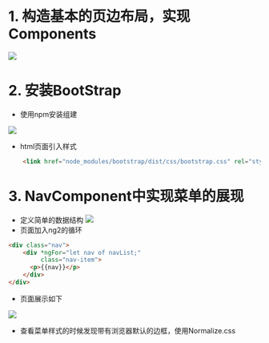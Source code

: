 # 1. 构造基本的页边布局，实现Components

![](./_image/2017-03-02-23-55-51.jpg)
# 2. 安装BootStrap
- 使用npm安装组建

![](./_image/2017-03-03-00-07-19.jpg)
- html页面引入样式
```html
    <link href="node_modules/bootstrap/dist/css/bootstrap.css" rel="stylesheet" type="text/css">
```
# 3. NavComponent中实现菜单的展现

- 定义简单的数据结构
![](./_image/2017-03-03-00-15-13.jpg)
- 页面加入ng2的循环
```html
<div class="nav">
    <div *ngFor="let nav of navList;"
         class="nav-item">
      <p>{{nav}}</p>
    </div>
</div>
```
- 页面展示如下

![](./_image/2017-03-03-00-18-39.jpg)
- 查看菜单样式的时候发现带有浏览器默认的边框，使用Normalize.css

